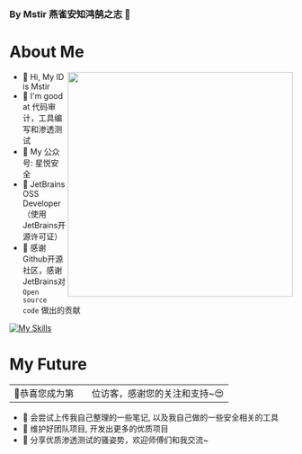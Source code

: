 ### By Mstir 燕雀安知鸿鹄之志 👋

# About Me

<img align='right' src="https://github-readme-stats.zohan.tech/api?username=M4tir&hide_title=true&hide_border=true&show_icons=true&include_all_commits=true&bg_color=0,EC6C6C,FFD479,FFFC79,73FA79&theme=graywhite&locale=cn" width="400">

- 👋 Hi, My ID is Mstir
- 👀 I'm good at 代码审计，工具编写和渗透测试
- 👋 My 公众号: 星悦安全
- 🌱 JetBrains OSS Developer（使用JetBrains开源许可证）
- 💞️ 感谢Github开源社区，感谢JetBrains对 `Open source code` 做出的贡献

[![My Skills](https://skillicons.dev/icons?i=python,flask,java,spring,idea,go,aws,cloudflare,gcp,linux,raspberrypi,docker,kubernetes,bash,php,html,js,androidstudio,cpp,c,git,githubactions,md,mysql,redis,arduino,ps,pr,twitter,vue)](https://skillicons.dev)<img src="https://www.eyuyan.com/images/e.ico" alt="" />

# My Future

<table>
  <tr>
    <td>🥰恭喜您成为第</td>
    <td><img src="https://profile-counter.glitch.me/AabyssZG/count.svg" alt="" /></td>
    <td>位访客，感谢您的关注和支持~😍</td>
  </tr>
</table>

- 👀 会尝试上传我自己整理的一些笔记, 以及我自己做的一些安全相关的工具
- 🌱 维护好团队项目, 开发出更多的优质项目
- 👋 分享优质渗透测试的骚姿势，欢迎师傅们和我交流~
